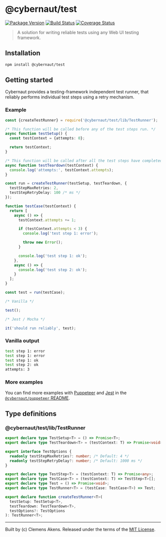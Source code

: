 # @cybernaut/test

[![Package Version][badge-npm-image]][badge-npm-link]
[![Build Status][badge-travis-image]][badge-travis-link]
[![Coverage Status][badge-coveralls-image]][badge-coveralls-link]

> A solution for writing reliable tests using any Web UI testing framework.

## Installation

```sh
npm install @cybernaut/test
```

## Getting started

Cybernaut provides a testing-framework independent test runner,
that reliably performs individual test steps using a retry mechanism.

### Example

```ts
const {createTestRunner} = require('@cybernaut/test/lib/TestRunner');

/* This function will be called before any of the test steps run. */
async function testSetup() {
  const testContext = {attempts: 0};

  return testContext;
}

/* This function will be called after all the test steps have completed. */
async function testTeardown(testContext) {
  console.log('attempts:', testContext.attempts);
}

const run = createTestRunner(testSetup, testTeardown, {
  testStepMaxRetries: 2,
  testStepRetryDelay: 100 /* ms */
});

function testCase(testContext) {
  return [
    async () => {
      testContext.attempts += 1;

      if (testContext.attempts < 3) {
        console.log('test step 1: error');

        throw new Error();
      }

      console.log('test step 1: ok');
    },
    async () => {
      console.log('test step 2: ok');
    }
  ];
}

const test = run(testCase);

/* Vanilla */

test();

/* Jest / Mocha */

it('should run reliably', test);
```

### Vanilla output

```sh
test step 1: error
test step 1: error
test step 1: ok
test step 2: ok
attempts: 3
```

### More examples

You can find more examples with [Puppeteer][external-puppeteer] and [Jest][external-jest] in the [`@cybernaut/puppeteer` README][readme-puppeteer].

## Type definitions

### @cybernaut/test/lib/TestRunner

```ts
export declare type TestSetup<T> = () => Promise<T>;
export declare type TestTeardown<T> = (testContext: T) => Promise<void>;

export interface TestOptions {
  readonly testStepMaxRetries?: number; /* Default: 4 */
  readonly testStepRetryDelay?: number; /* Default: 1000 ms */
}

export declare type TestStep<T> = (testContext: T) => Promise<any>;
export declare type TestCase<T> = (testContext: T) => TestStep<T>[];
export declare type Test = () => Promise<void>;
export declare type TestRunner<T> = (testCase: TestCase<T>) => Test;

export declare function createTestRunner<T>(
  testSetup: TestSetup<T>,
  testTeardown: TestTeardown<T>,
  testOptions?: TestOptions
): TestRunner<T>;
```

---
Built by (c) Clemens Akens. Released under the terms of the [MIT License][cybernaut-license].

[badge-npm-image]: https://img.shields.io/npm/v/@cybernaut/test.svg
[badge-npm-link]: https://www.npmjs.com/package/@cybernaut/test
[badge-travis-image]: https://travis-ci.org/clebert/cybernaut.svg?branch=master
[badge-travis-link]: https://travis-ci.org/clebert/cybernaut
[badge-coveralls-image]: https://coveralls.io/repos/github/clebert/cybernaut/badge.svg?branch=master
[badge-coveralls-link]: https://coveralls.io/github/clebert/cybernaut?branch=master

[cybernaut-license]: https://github.com/clebert/cybernaut/blob/master/LICENSE

[package-puppeteer]: https://github.com/clebert/cybernaut/tree/master/@cybernaut/puppeteer

[readme-puppeteer]: https://github.com/clebert/cybernaut/blob/master/@cybernaut/puppeteer/README.md

[external-jest]: https://facebook.github.io/jest/
[external-puppeteer]: https://github.com/GoogleChrome/puppeteer
